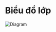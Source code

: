 # Biểu đồ lớp
![Diagram](https://www.planttext.com/api/plantuml/png/n5PBRjim4Dth55pAW9K328KHnxLH0qbJn6atHHSKHJjCAT8bgQBfvsHTz4YzGaVyoA8-He0iwaNCpBpvaFFuwB-__rngWvMfAvuaX6EjqGrcOdaySaQmOLAW7mc23w0C8-YhP2Mg097kZ6BYyF4JmkgWPycl47w5nUSTW6b5XLaAp9--KnKdsJCmexlrxlRztMgzov7BPI5kYR0BJFUCqxUueW4pHqKt_pkiD5LvNDGPvuX-Eqfb6lTsxPTpD7DLwgh2wga9OHfQqeX8pYantf76LPGaL6ivA1JiKzjl0NR_cUtzNc6XCMcELkVe6ig_kehD2zjYAUk2KqGm9pM7VFVIOBwiP2rCEfj6RCMD5EOXhPg_ERB_d85lf5h1-Y1XpyGlmbcxC1XMsMjGDsCnuTmxZeqrszDW0bPxJEZOR3mTUj7es3WtIbOfPuB6ROmUb8ku1h1kmyAXkk35r6XMkm__kvTkESUF4fg340apUWrBQyDsvBaVdpNr1pMsWRINQzvBD1zayNiB0UX0JVCTamsC4GVzTGLpIwF8OQHRU6iX9QTO8FgbnbodidZCqMtn21VF-O4rw07hXvKicy837WsuvgSNyZfUfhrxDk3fz22sOaCBLOC4l23pgUUWEpwPFnGdJAbsMfCFrQZJtnjJyPTd6UgT8vmvYKh4i8xT2ygKkoCW7KYNBvF25Vk2S9s1TCNARgx_L6NPOlpzISPVfG6-5Und1rWDIIQavUBYvpFmfrT2PbcVKCcOV8Osfd5joX6ekpbdTXZubanVZdPdmxmHOxFwQA5Hol6g0uucfooZxaigIlZTyWy00F__0m00)